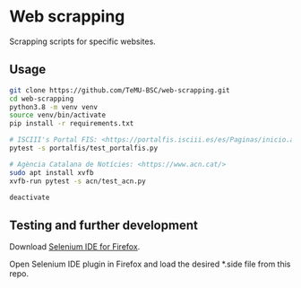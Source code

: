 # Web scrapping

Scrapping scripts for specific websites.

## Usage

```bash
git clone https://github.com/TeMU-BSC/web-scrapping.git
cd web-scrapping
python3.8 -m venv venv
source venv/bin/activate
pip install -r requirements.txt

# ISCIII's Portal FIS: <https://portalfis.isciii.es/es/Paginas/inicio.aspx>
pytest -s portalfis/test_portalfis.py

# Agència Catalana de Notícies: <https://www.acn.cat/>
sudo apt install xvfb
xvfb-run pytest -s acn/test_acn.py

deactivate
```

## Testing and further development

Download [Selenium IDE for Firefox](https://addons.mozilla.org/en-US/firefox/addon/selenium-ide/).

Open Selenium IDE plugin in Firefox and load the desired *.side file from this repo.